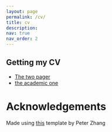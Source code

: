 ```yaml
---
layout: page
permalink: /cv/
title: cv
description: 
nav: true
nav_order: 2
---
```



## Getting my CV

- [The two pager](https://raw.githubusercontent.com/RWParsons/modularCV/main/resume-general/Rex_Parsons_Resume.pdf)
- [the academic one](https://raw.githubusercontent.com/RWParsons/modularCV/main/resume-academic/Rex_Parsons_Resume.pdf)


# Acknowledgements

Made using [this](https://www.overleaf.com/latex/templates/modular-resume/kyghjmzkfzwb) template by Peter Zhang
